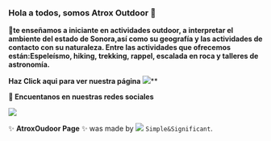 ### Hola a todos, somos Atrox Outdoor  👋

**🌱te enseñamos a iniciante en actividades outdoor, a interpretar el ambiente del estado de Sonora,así como su geografía y las actividades de contacto con su naturaleza. Entre las actividades que ofrecemos están:Espeleísmo, hiking, trekking, rappel, escalada en roca y talleres de astronomía.**


**Haz Click aqui para ver nuestra página** [<img src="https://img.icons8.com/nolan/64/moleskine.png"/>](https://atroxoutddor.github.io/)**


**💬 Encuentanos en nuestras redes sociales**

[<img src="https://img.icons8.com/doodle/48/000000/facebook-new.png"/> ](https://www.facebook.com/Atrox-Outdoor-418768818896826)



 ✨ **AtroxOudoor Page** ✨  was made by   [<img src="https://img.icons8.com/ios/50/000000/8-circle.png"/>](https://twitter.com/Simple8Signific) `Simple&Significant`.
<!--
**AtroxOudoor** is a ✨ _special_ ✨ repository because its `README.md` (this file) appears on your GitHub profile.



